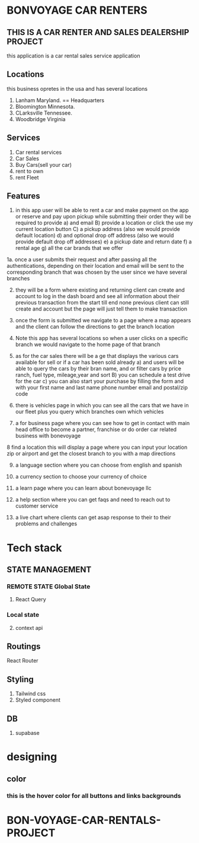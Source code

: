 # BONVOYAGE CAR RENTERS

## THIS IS A CAR RENTER AND SALES DEALERSHIP PROJECT

this application is a car rental sales service application

## Locations

this business opretes in the usa and has several locations

1. Lanham Maryland. == Headquarters
2. Bloomington Minnesota.
3. CLarksville Tennessee.
4. Woodbridge Virginia

## Services

1. Car rental services
2. Car Sales
3. Buy Cars(sell your car)
4. rent to own
5. rent Fleet

## Features

1. in this app user will be able to rent a car and make payment on the app or reserve and pay upon pickup
   while submitting their order they will be required to provide
   a) and email
   B) provide a location or click the use my current location button
   C) a pickup address (also we would provide default location)
   d) and optional drop off address (also we would provide default drop off addresses)
   e) a pickup date and return date
   f) a rental age
   g) all the car brands that we offer

1a. once a user submits their request and after passing all the authentications, depending on their location
and email will be sent to the corresponding branch that was chosen by the user since we have several branches

2. they will be a form where existing and returning client can create and account to log in the dash board and see
   all information about their previous transaction from the start till end
   none previous client can still create and account but the page will just tell them to make transaction

3. once the form is submitted we navigate to a page where a map appears and the client can follow the directions to get the branch location

4. Note this app has several locations so when a user clicks on a specific branch we would navigate to the home page of that branch

5. as for the car sales there will be a ge that displays the various cars available for sell or if a car has been sold already
   a) and users will be able to query the cars by their bran name, and or filter cars by price ranch, fuel type, mileage,year and sort
   B) you can schedule a test drive for the car
   c) you can also start your purchase by filling the form and with your first name and last name phone number email and postal/zip code

6. there is vehicles page in which you can see all the cars that we have in our fleet
   plus you query which branches own which vehicles

7. a for business page where you can see how to get in contact with main head office to become a partner, franchise or do order car related business with bonevoyage

8 find a location this will display a page where you can input your location zip or airport and get the closest branch to you with a map directions

9. a language section where you can choose from english and spanish

10. a currency section to choose your currency of choice

11. a learn page where you can learn about bonevoyage llc

12. a help section where you can get faqs and need to reach out to customer service

13. a live chart where clients can get asap response to their to their problems and challenges

# Tech stack

## STATE MANAGEMENT

### REMOTE STATE Global State

1. React Query

### Local state

2. context api

## Routings

React Router

## Styling

1. Tailwind css
2. Styled component

## DB

1. supabase

# designing

## color

### this is the hover color for all buttons and links backgrounds

# BON-VOYAGE-CAR-RENTALS-PROJECT
